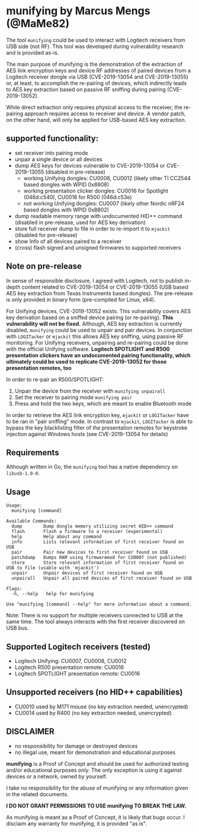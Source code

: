# munifying by Marcus Mengs (@MaMe82)

The tool `munifying` could be used to interact with Logitech receivers from USB side (not RF).
This tool was developed during vulnerability research and is provided as-is.

The main purpose of munifying is the demonstration of the extraction of AES link encryption keys and device RF addresses 
of paired devices from a Logitech receiver dongle via USB (CVE-2019-13054 and CVE-2019-13055) or, at least, to accomplish
the re-pairing of devices, which indirectly leads to AES key extraction based on passive RF sniffing during pairing
(CVE-2019-13052).

While direct extraction only requires physical access to the receiver, the re-pairing approach requires access to 
receiver and device. A vendor patch, on the other hand, will only be applied for USB-based AES key extraction.

## supported functionality:

- set receiver into pairing mode
- unpair a single device or all devices
- dump AES keys for devices vulnerable to CVE-2019-13054 or CVE-2019-13055 (disabled in pre-release)
    - working Unifying dongles: CU0008, CU0012 (likely other TI CC2544 based dongles with WPID 0x8808)
    - working presentation clicker dongles: CU0016 for Spotlight (046d:c540), CU0016 for R500 (046d:c53e)
    - not working Unifying dongles: CU0007 (likely other Nordic nRF24 based dongles with WPID 0x8802)
- dump readable memory range with undocumented HID++ command (disabled in pre-release, used for AES key derivation)
- store full receiver dump to file in order to re-import it to `mjackit` (disabled for pre-release)
- show Info of all devices paired to a receiver
- (cross) flash signed and unsigned firmwares to supported receivers 

## Note on pre-release

In sense of responsible disclosure, I agreed with Logitech, not to publish in-depth content related to CVE-2019-13054
or CVE-2019-13055 (USB based AES key extraction from Texas Instruments based dongles).
The pre-release is only provided in binary form (pre-compiled for Linux, x64).

For Unifying devices, CVE-2019-13052 exists. This vulnerability covers AES key derivation based on a sniffed device
pairing (or re-pairing). **This vulnerability will not be fixed.** Although, AES key extraction is currently disabled,
`munifying` could be used to unpair and pair devices. In conjunction with `LOGITacker` or `mjackit` this allows AES key
sniffing, using passive RF monitoring. For Unifying receivers, unpairing and re-pairing could be done with the official 
Unifying software. **Logitech SPOTLIGHT and R500 presentation clickers have an undocumented pairing functionality, which
ultimately could be used to replicate CVE-2019-13052 for those presentation remotes, too**

In order to re-pair an R500/SPOTLIGHT:

1) Unpair the device from the receiver with `munifying unpairall`
2) Set the receiver to pairing mode `munifying pair`
3) Press and hold the two keys, which are meant to enable Bluetooth mode

In order to retrieve the AES link encryption key, `mjackit` or `LOGITacker` have to be ran in "pair sniffing" mode.
In contrast to `mjackit`, `LOGITacker` is able to bypass the key blacklisting filter of the presentation remotes for
keystroke injection against Windows hosts (see CVE-2019-13054 for details) 

## Requirements

Although written in Go, the `munifying` tool has a native dependency on `libusb-1.0-0`.

## Usage

```
Usage:
  munifying [command]

Available Commands:
  dump        Dump dongle memory utilizing secret HID++ command
  flash       Flash a firmware to a receiver (experimental)
  help        Help about any command
  info        Lists relevant information of first receiver found on USB
  pair        Pair new devices to first receiver found on USB
  patchdump   Dumps RAM using firmwaremod for CU0007 (not published)
  store       Store relevant information of first receiver found on USB to file (usable with 'mjackit')
  unpair      Unpair devices of first receiver found on USB
  unpairall   Unpair all paired devices of first receiver found on USB

Flags:
  -h, --help   help for munifying

Use "munifying [command] --help" for more information about a command.
```

Note:
There is no support for multiple receivers connected to USB at the same time. The tool always interacts with
the first receiver discovered on USB bus.

## Supported Logitech receivers (tested)

- Logitech Unifying: CU0007, CU0008, CU0012
- Logitech R500 presentation remote: CU0016
- Logitech SPOTLIGHT presentation remote: CU0016


## Unsupported receivers (no HID++ capabilities)

- CU0010 used by M171 mouse (no key extraction needed, unencrypted)
- CU0014 used by R400 (no key extraction needed, unencrypted)

## DISCLAIMER
- no responsibility for damage or destroyed devices 
- no illegal use, meant for demonstration and educational purposes

**munifying** is a Proof of Concept and should be used for authorized testing and/or 
educational purposes only. The only exception is using it against devices
or a network, owned by yourself.

I take no responsibility for the abuse of munifying or any information given in
the related documents. 

**I DO NOT GRANT PERMISSIONS TO USE munifying TO BREAK THE LAW.**

As munifying is meant as a Proof of Concept, it is likely that bugs occur.
I disclaim any warranty for munifying, it is provided "as is".